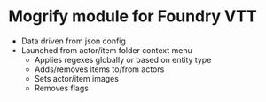 # Mogrify module for Foundry VTT

- Data driven from json config
- Launched from actor/item folder context menu
  - Applies regexes globally or based on entity type
  - Adds/removes items to/from actors
  - Sets actor/item images
  - Removes flags
